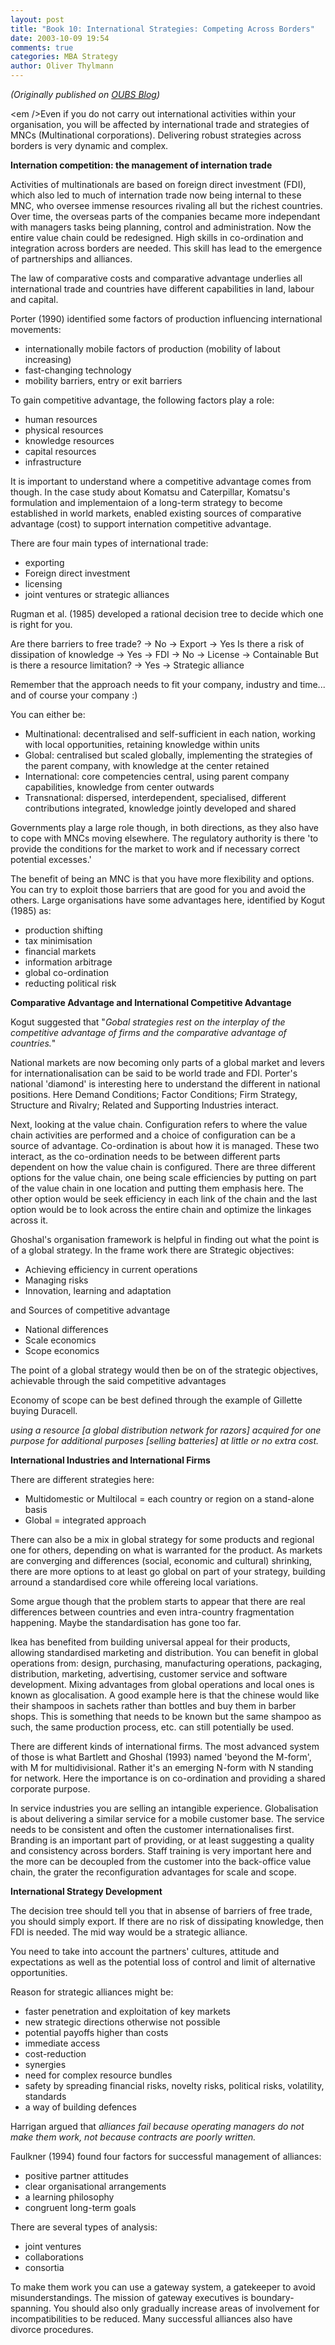 ```yaml
---
layout: post
title: "Book 10: International Strategies: Competing Across Borders"
date: 2003-10-09 19:54
comments: true
categories: MBA Strategy
author: Oliver Thylmann
---
```





*(Originally published on [OUBS Blog](http://blog.thylmann.net/category/oubs/))*

&lt;em /&gt;Even if you do not carry out international activities within your organisation, you will be affected by international trade and strategies of MNCs (Multinational corporations). Delivering robust strategies across borders is very dynamic and complex.

**Internation competition: the management of internation trade**

Activities of multinationals are based on foreign direct investment (FDI), which also led to much of internation trade now being internal to these MNC, who oversee immense resources rivaling all but the richest countries. Over time, the overseas parts of the companies became more independant with managers tasks being planning, control and administration. Now the entire value chain could be redesigned. High skills in co-ordination and integration across borders are needed. This skill has lead to the emergence of partnerships and alliances.

The law of comparative costs and comparative advantage underlies all international trade and countries have different capabilities in land, labour and capital.

Porter (1990) identified some factors of production influencing international movements:
- internationally mobile factors of production (mobility of labout increasing)
- fast-changing technology
- mobility barriers, entry or exit barriers

To gain competitive advantage, the following factors play a role:
- human resources
- physical resources
- knowledge resources
- capital resources
- infrastructure

It is important to understand where a competitive advantage comes from though. In the case study about Komatsu and Caterpillar, Komatsu's formulation and implementaion of a long-term strategy to become established in world markets, enabled existing sources of comparative advantage (cost) to support internation competitive advantage.

There are four main types of international trade:
- exporting
- Foreign direct investment
- licensing
- joint ventures or strategic alliances

Rugman et al. (1985) developed a rational decision tree to decide which one is right for you.

Are there barriers to free trade?
-&gt; No -&gt; Export
-&gt; Yes
Is there a risk of dissipation of knowledge
-&gt; Yes -&gt; FDI
-&gt; No -&gt; License
-&gt; Containable
But is there a resource limitation?
-&gt; Yes -&gt; Strategic alliance

Remember that the approach needs to fit your company, industry and time... and of course your company :)

You can either be:
- Multinational: decentralised and self-sufficient in each nation, working with local opportunities, retaining knowledge within units
- Global: centralised but scaled globally, implementing the strategies of the parent company, with knowledge at the center retained
- International: core competencies central, using parent company capabilities, knowledge from center outwards
- Transnational: dispersed, interdependent, specialised, different contributions integrated, knowledge jointly developed and shared

Governments play a large role though, in both directions, as they also have to cope with MNCs moving elsewhere. The regulatory authority is there 'to provide the conditions for the market to work and if necessary correct potential excesses.'

The benefit of being an MNC is that you have more flexibility and options. You can try to exploit those barriers that are good for you and avoid the others. Large organisations have some advantages here, identified by Kogut (1985) as:
- production shifting
- tax minimisation
- financial markets
- information arbitrage
- global co-ordination
- reducting political risk

**Comparative Advantage and International Competitive Advantage**

Kogut suggested that &quot;*Gobal strategies rest on the interplay of the competitive advantage of firms and the comparative advantage of countries.*&quot;

National markets are now becoming only parts of a global market and levers for internationalisation can be said to be world trade and FDI. Porter's national 'diamond' is interesting here to understand the different in national positions. Here Demand Conditions; Factor Conditions; Firm Strategy, Structure and Rivalry; Related and Supporting Industries interact.

Next, looking at the value chain. Configuration refers to where the value chain activities are performed and a choice of configuration can be a source of advantage. Co-ordination is about how it is managed. These two interact, as the co-ordination needs to be between different parts dependent on how the value chain is configured. There are three different options for the value chain, one being scale efficiencies by putting on part of the value chain in one location and putting them emphasis here. The other option would be seek efficiency in each link of the chain and the last option would be to look across the entire chain and optimize the linkages across it.

Ghoshal's organisation framework is helpful in finding out what the point is of a global strategy. In the frame work there are
Strategic objectives:
- Achieving efficiency in current operations
- Managing risks
- Innovation, learning and adaptation

and Sources of competitive advantage
- National differences
- Scale economics
- Scope economics

The point of a global strategy would then be on of the strategic objectives, achievable through the said competitive advantages

Economy of scope can be best defined through the example of Gillette buying Duracell.

*using a resource [a global distribution network for razors] acquired for one purpose for additional purposes [selling batteries] at little or no extra cost.*

**International Industries and International Firms**

There are different strategies here:
- Multidomestic or Multilocal = each country or region on a stand-alone basis
- Global = integrated approach

There can also be a mix in global strategy for some products and regional one for others, depending on what is warranted for the product. As markets are converging and differences (social, economic and cultural) shrinking, there are more options to at least go global on part of your strategy, building arround a standardised core while offereing local variations.

Some argue though that the problem starts to appear that there are real differences between countries and even intra-country fragmentation happening. Maybe the standardisation has gone too far.

Ikea has benefited from building universal appeal for their products, allowing standardised marketing and distribution. You can benefit in global operations from: design, purchasing, manufacturing operations, packaging, distribution, marketing, advertising, customer service and software development. Mixing advantages from global operations and local ones is known as glocalisation. A good example here is that the chinese would like their shampoos in sachets rather than bottles and buy them in barber shops. This is something that needs to be known but the same shampoo as such, the same production process, etc. can still potentially be used.

There are different kinds of international firms. The most advanced system of those is what Bartlett and Ghoshal (1993) named 'beyond the M-form', with M for multidivisional. Rather it's an emerging N-form with N standing for network. Here the importance is on co-ordination and providing a shared corporate purpose.

In service industries you are selling an intangible experience. Globalisation is about delivering a similar service for a mobile customer base. The service needs to be consistent and often the customer internationalises first. Branding is an important part of providing, or at least suggesting a quality and consistency across borders. Staff training is very important here and the more can be decoupled from the customer into the back-office value chain, the grater the reconfiguration advantages for scale and scope.

**International Strategy Development**

The decision tree should tell you that in absense of barriers of free trade, you should simply export. If there are no risk of dissipating knowledge, then FDI is needed. The mid way would be a strategic alliance.

You need to take into account the partners' cultures, attitude and expectations as well as the potential loss of control and limit of alternative opportunities.

Reason for strategic alliances might be:
- faster penetration and exploitation of key markets
- new strategic directions otherwise not possible
- potential payoffs higher than costs
- immediate access
- cost-reduction
- synergies
- need for complex resource bundles
- safety by spreading financial risks, novelty risks, political risks, volatility, standards
- a way of building defences

Harrigan argued that *alliances fail because operating managers do not make them work, not because contracts are poorly written.*

Faulkner (1994) found four factors for successful management of alliances:
- positive partner attitudes
- clear organisational arrangements
- a learning philosophy
- congruent long-term goals

There are several types of analysis:
- joint ventures
- collaborations
- consortia

To make them work you can use a gateway system, a gatekeeper to avoid misunderstandings. The mission of gateway executives is boundary-spanning. You should also only gradually increase areas of involvement for incompatibilities to be reduced. Many successful alliances also have divorce procedures.



